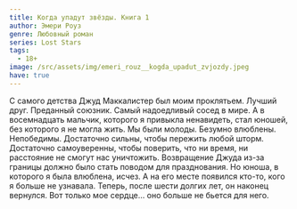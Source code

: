 ```yaml
---
title: Когда упадут звёзды. Книга 1
author: Эмери Роуз
genre: Любовный роман
series: Lost Stars
tags:
  - 18+
image: /src/assets/img/emeri_rouz__kogda_upadut_zvjozdy.jpeg
have: true
---
```

С самого детства Джуд Маккалистер был моим проклятьем. Лучший друг. Преданный союзник. Самый надоедливый сосед в мире. А в восемнадцать мальчик, которого я привыкла ненавидеть, стал юношей, без которого я не могла жить. Мы были молоды. Безумно влюблены. Непобедимы. Достаточно сильны, чтобы пережить любой шторм. Достаточно самоуверенны, чтобы поверить, что ни время, ни расстояние не смогут нас уничтожить. Возвращение Джуда из-за границы должно было стать поводом для празднования. Но юноша, в которого я была влюблена, исчез. А на его месте появился кто-то, кого я больше не узнавала. Теперь, после шести долгих лет, он наконец вернулся. Вот только мое сердце… оно больше не бьется для него.
